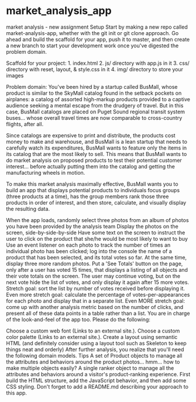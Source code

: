 # market_analysis_app
market analysis - new assignment
Setup
Start by making a new repo called market-analysis-app, whether with the git init or git clone approach. Go ahead and build the scaffold for your app, push it to master, and then create a new branch to start your development work once you've digested the problem domain.

Scaffold for your project: 1. index.html 2. js/ directory with app.js in it 3. css/ directory with reset, layout, & style.css in it 4. img/ directory to store your images

Problem domain:
You've been hired by a startup called BusMall, whose product is similar to the SkyMall catalog found in the setback pockets on airplanes: a catalog of assorted high-markup products provided to a captive audience seeking a mental escape from the drudgery of travel. But in this case, BusMall catalogs are placed on Puget Sound regional transit system buses... whose overall travel times are now comparable to cross-country flights, after all.

Since catalogs are expensive to print and distribute, the products cost money to make and warehouse, and BusMall is a lean startup that needs to carefully watch its expenditures, BusMall wants to feature only the items in its catalog that are the most likely to sell. This means that BusMall wants to do market analysis on proposed products to test their potential customer interest... before actually putting them into the catalog and getting the manufacturing wheels in motion.

To make this market analysis maximally effective, BusMall wants you to build an app that displays potential products to individuals focus groups (three products at a time), has the group members rank those three products in order of interest, and then store, calculate, and visually display the resulting data.

When the app loads, randomly select three photos from an album of photos you have been provided by the analysis team
Display the photos on the screen, side-by-side-by-side
Have some text on the screen to instruct the user to click on the product that she/he would be most likely to want to buy
Use an event listener on each photo to track the number of times an individual photo has been clicked; log into the console the name of a product that has been selected, and its total votes so far. At the same time, display three more random photos.
Put a 'See Totals' button on the page, only after a user has voted 15 times, that displays a listing of all objects and their vote totals on the screen. The user may continue voting, but on the next vote hide the list of votes, and only display it again after 15 more votes. Stretch goal: sort the list by number of votes received before displaying it.
Even more stretch goal: calculate the percentage of votes-per-appearances for each photo and display that in a separate list.
Even MORE stretch goal: come up with another analysis metric based on the number of clicks, and present all of these data points in a table rather than a list.
You are in charge of the look-and-feel of the app too. Please do the following:

Choose a custom web font (Links to an external site.).
Choose a custom color palette (Links to an external site.).
Create a layout using semantic HTML (and definitely consider using a layout tool such as Skeleton to keep things neat and orderly)
After further analysis, you realize that you'll need the following domain models.
Tips
A set of Product objects to manage all the attributes and behaviors around the product photos... hmm... how to make multiple objects easily?
A single ranker object to manage all the attributes and behaviors around a visitor's product-ranking experience.
First build the HTML structure, add the JavaScript behavior, and then add some CSS styling. Don't forget to add a README.md describing your approach to this app.
